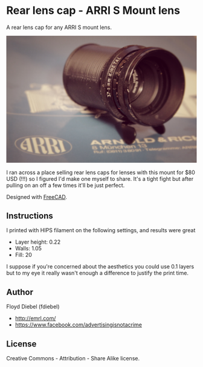 Rear lens cap - ARRI S Mount lens
=============

A rear lens cap for any ARRI S mount lens.

![Image](https://github.com/fdiebel/arri-s-lens-cap/blob/master/img/01.jpg)

I ran across a place selling rear lens caps for lenses with this mount for $80 USD (!!!) so I figured I'd make one myself to share. It's a tight fight but after pulling on an off a few times it'll be just perfect.

Designed with [FreeCAD](http://www.freecadweb.org/).

Instructions
--------
I printed with HIPS filament on the following settings, and results were great

* Layer height: 0.22
* Walls: 1.05
* Fill: 20

I suppose if you're concerned about the aesthetics you could use 0.1 layers but to my eye it really wasn't enough a difference to justify the print time.

Author
--------
Floyd Diebel (fdiebel)
* <http://emrl.com/>
* <https://www.facebook.com/advertisingisnotacrime> 

License
--------
Creative Commons - Attribution - Share Alike license.  
